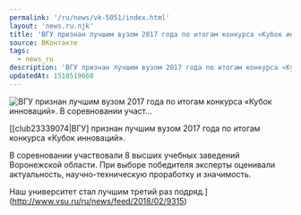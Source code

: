 ```yaml
---
permalink: '/ru/news/vk-5051/index.html'
layout: 'news.ru.njk'
title: 'ВГУ признан лучшим вузом 2017 года по итогам конкурса «Кубок инноваций». В соревновании участ'
source: ВКонтакте
tags:
  - news_ru
description: 'ВГУ признан лучшим вузом 2017 года по итогам конкурса «Кубок инноваций». В соревновании участ…'
updatedAt: 1518519660
---
```

![ВГУ признан лучшим вузом 2017 года по итогам конкурса «Кубок инноваций». В соревновании участ…](https://sun9-54.userapi.com/c840133/v840133090/78179/8jnPv97Ljkw.jpg)

[[club23339074|ВГУ] признан лучшим вузом 2017 года по итогам конкурса «Кубок инноваций».

В соревновании участвовали 8 высших учебных заведений Воронежской области. При выборе победителя эксперты оценивали актуальность, научно-техническую проработку и значимость.

Наш университет стал лучшим третий раз подряд.](http://www.vsu.ru/ru/news/feed/2018/02/9315)
